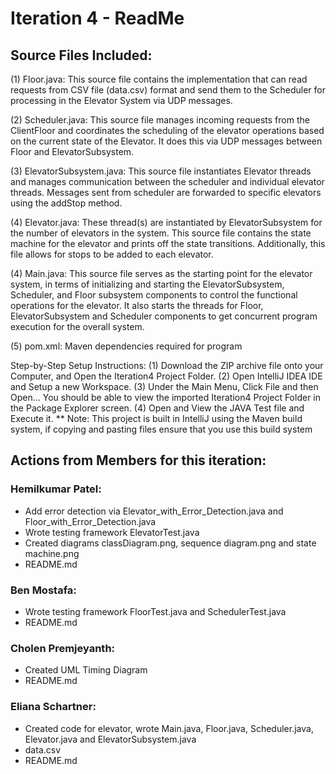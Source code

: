 # Iteration 4 - ReadMe
## Source Files Included:
(1) Floor.java: This source file contains the implementation that can read requests from CSV file (data.csv) format and send them to the Scheduler for processing in the Elevator System via UDP messages.

(2) Scheduler.java: This source file manages incoming requests from the ClientFloor and coordinates the scheduling of the elevator operations based on the current state of the Elevator. It does this via UDP messages between Floor and ElevatorSubsystem.

(3) ElevatorSubsystem.java: This source file instantiates Elevator threads and manages communication between the scheduler and individual elevator threads. Messages sent from scheduler are forwarded to specific elevators using the addStop method.

(4) Elevator.java: These thread(s) are instantiated by ElevatorSubsystem for the number of elevators in the system. This source file contains the state machine for the elevator and prints off the state transitions. Additionally, this file allows for stops to be added to each elevator.

(4) Main.java: This source file serves as the starting point for the elevator system, in terms of initializing and starting the ElevatorSubsystem, Scheduler, and Floor subsystem components to control the functional operations for the elevator. It also starts the threads for Floor, ElevatorSubsystem and Scheduler components to get concurrent program execution for the overall system.

(5) pom.xml: Maven dependencies required for program

Step-by-Step Setup Instructions:
(1) Download the ZIP archive file onto your Computer, and Open the Iteration4 Project Folder. 
(2) Open IntelliJ IDEA IDE and Setup a new Workspace. 
(3) Under the Main Menu, Click File and then Open… You should be able to view the imported Iteration4 Project Folder in the Package Explorer screen. 
(4) Open and View the JAVA Test file and Execute it.
** Note: This project is built in IntelliJ using the Maven build system, if copying and pasting files ensure that you use this build system

## Actions from Members for this iteration:
### Hemilkumar Patel: 
- Add error detection via Elevator_with_Error_Detection.java and Floor_with_Error_Detection.java
- Wrote testing framework ElevatorTest.java
- Created diagrams classDiagram.png, sequence diagram.png and state machine.png
- README.md

### Ben Mostafa: 
- Wrote testing framework FloorTest.java and SchedulerTest.java
- README.md

### Cholen Premjeyanth: 
- Created UML Timing Diagram
- README.md

### Eliana Schartner: 
- Created code for elevator, wrote Main.java, Floor.java, Scheduler.java, Elevator.java and ElevatorSubsystem.java
- data.csv
- README.md

